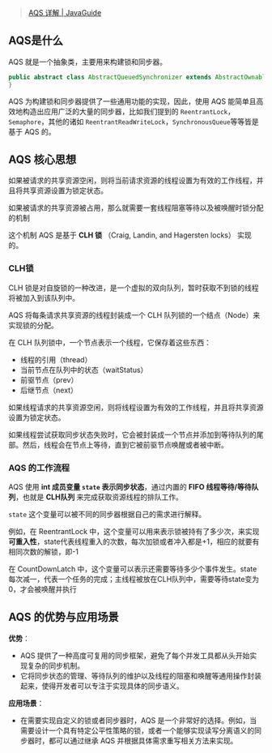 > [AQS 详解 | JavaGuide](https://javaguide.cn/java/concurrent/aqs.html#aqs-%E6%A0%B8%E5%BF%83%E6%80%9D%E6%83%B3)


## AQS是什么
AQS 就是一个抽象类，主要用来构建锁和同步器。

```java
public abstract class AbstractQueuedSynchronizer extends AbstractOwnableSynchronizer implements java.io.Serializable {
}
```

AQS 为构建锁和同步器提供了一些通用功能的实现，因此，使用 AQS 能简单且高效地构造出应用广泛的大量的同步器，比如我们提到的 `ReentrantLock`，`Semaphore`，其他的诸如 `ReentrantReadWriteLock`，`SynchronousQueue`等等皆是基于 AQS 的。
## AQS 核心思想
如果被请求的共享资源空闲，则将当前请求资源的线程设置为有效的工作线程，并且将共享资源设置为锁定状态。

如果被请求的共享资源被占用，那么就需要一套线程阻塞等待以及被唤醒时锁分配的机制

这个机制 AQS 是基于 **CLH 锁** （Craig, Landin, and Hagersten locks） 实现的。
### CLH锁
CLH 锁是对自旋锁的一种改进，是一个虚拟的双向队列，暂时获取不到锁的线程将被加入到该队列中。

AQS 将每条请求共享资源的线程封装成一个 CLH 队列锁的一个结点（Node）来实现锁的分配。

在 CLH 队列锁中，一个节点表示一个线程，它保存着这些东西：
- 线程的引用（thread）
- 当前节点在队列中的状态（waitStatus）
- 前驱节点（prev）
- 后继节点（next）

如果线程请求的共享资源空闲，则将线程设置为有效的工作线程，并且将共享资源设置为锁定状态。

如果线程尝试获取同步状态失败时，它会被封装成一个节点并添加到等待队列的尾部。然后，线程会在节点上等待，直到它被前驱节点唤醒或者被中断。
### AQS 的工作流程
AQS 使用 **int 成员变量 `state` 表示同步状态**，通过内置的 **FIFO 线程等待/等待队列**，也就是 **CLH队列** 来完成获取资源线程的排队工作。

`state` 这个变量可以被不同的同步器根据自己的需求进行解释。

例如，在 ReentrantLock 中，这个变量可以用来表示锁被持有了多少次，来实现**可重入性**，state代表线程重入的次数，每次加锁或者冲入都是+1，相应的就要有相同次数的解锁，即-1

在 CountDownLatch 中，这个变量可以表示还需要等待多少个事件发生。state每次减一，代表一个任务的完成；主线程被放在CLH队列中，需要等待state变为0，才会被唤醒并执行

## AQS 的优势与应用场景
**优势**：
- AQS 提供了一种高度可复用的同步框架，避免了每个并发工具都从头开始实现复杂的同步机制。
- 它将同步状态的管理、等待队列的维护以及线程的阻塞和唤醒等通用操作封装起来，使得开发者可以专注于实现具体的同步语义。


 **应用场景**：
 - 在需要实现自定义的锁或者同步器时，AQS 是一个非常好的选择。例如，当需要设计一个具有特定公平性策略的锁，或者一个能够实现读写分离语义的同步器时，都可以通过继承 AQS 并根据具体需求重写相关方法来实现。